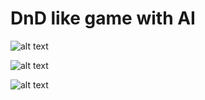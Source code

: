 # DnD like game with AI

![alt text](https://github.com/proman3419/Programming-Challenges-v1.4/Screenshots/32_1.PNG)

![alt text](https://github.com/proman3419/Programming-Challenges-v1.4/Screenshots/32_2.PNG)

![alt text](https://github.com/proman3419/Programming-Challenges-v1.4/Screenshots/32_3.PNG)
